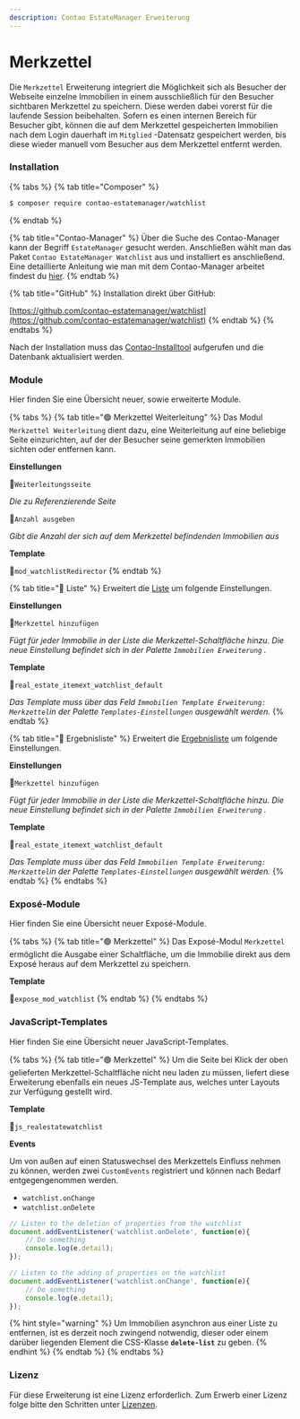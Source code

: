 ```yaml
---
description: Contao EstateManager Erweiterung
---
```


# Merkzettel

Die `Merkzettel` Erweiterung integriert die Möglichkeit sich als Besucher der Webseite einzelne Immobilien in einem ausschließlich für den Besucher sichtbaren Merkzettel zu speichern. Diese werden dabei vorerst für die laufende Session beibehalten. Sofern es einen internen Bereich für Besucher gibt, können die auf dem Merkzettel gespeicherten Immobilien nach dem Login dauerhaft im `Mitglied` -Datensatz gespeichert werden, bis diese wieder manuell vom Besucher aus dem Merkzettel entfernt werden.

### Installation

{% tabs %}
{% tab title="Composer" %}
```bash
$ composer require contao-estatemanager/watchlist
```
{% endtab %}

{% tab title="Contao-Manager" %}
Über die Suche des Contao-Manager kann der Begriff `EstateManager` gesucht werden. Anschließen wählt man das Paket `Contao EstateManager Watchlist` aus und installiert es anschließend. Eine detaillierte Anleitung wie man mit dem Contao-Manager arbeitet findest du [hier](https://docs.contao.org/manual/de/installation/erweiterungen-installieren/).
{% endtab %}

{% tab title="GitHub" %}
Installation direkt über GitHub:

[https://github.com/contao-estatemanager/watchlist](https://github.com/contao-estatemanager/watchlist)
{% endtab %}
{% endtabs %}

Nach der Installation muss das [Contao-Installtool](https://docs.contao.org/manual/de/installation/contao-installtool/) aufgerufen und die Datenbank aktualisiert werden. 

### Module

Hier finden Sie eine Übersicht neuer, sowie erweiterte Module.

{% tabs %}
{% tab title="🟢 Merkzettel Weiterleitung" %}
Das Modul `Merkzettel Weiterleitung` dient dazu, eine Weiterleitung auf eine beliebige Seite einzurichten, auf der der Besucher seine gemerkten Immobilien sichten oder entfernen kann. 

**Einstellungen**

🔹`Weiterleitungsseite`

_Die zu Referenzierende Seite_

🔹`Anzahl ausgeben`

_Gibt die Anzahl der sich auf dem Merkzettel befindenden Immobilien aus_

**Template**

🔸`mod_watchlistRedirector`
{% endtab %}

{% tab title="🔵 Liste" %}
Erweitert die [Liste](../../installation-konfiguration/frontend-konfiguration/module/liste.md) um folgende Einstellungen.

**Einstellungen**

🔹`Merkzettel hinzufügen`

_Fügt für jeder Immobilie in der Liste die Merkzettel-Schaltfläche hinzu. Die neue Einstellung befindet sich in der Palette `Immobilien Erweiterung` ._

**Template**

🔸`real_estate_itemext_watchlist_default`

_Das Template muss über das Feld `Immobilien Template Erweiterung: Merkzettel`in der Palette `Templates-Einstellungen` ausgewählt werden._
{% endtab %}

{% tab title="🔵 Ergebnisliste" %}
Erweitert die [Ergebnisliste](../../installation-konfiguration/frontend-konfiguration/module/ergebnisliste.md) um folgende Einstellungen.

**Einstellungen**

🔹`Merkzettel hinzufügen`

_Fügt für jeder Immobilie in der Liste die Merkzettel-Schaltfläche hinzu. Die neue Einstellung befindet sich in der Palette `Immobilien Erweiterung` ._

**Template**

🔸`real_estate_itemext_watchlist_default`

_Das Template muss über das Feld `Immobilien Template Erweiterung: Merkzettel`in der Palette `Templates-Einstellungen` ausgewählt werden._
{% endtab %}
{% endtabs %}

### Exposé-Module

Hier finden Sie eine Übersicht neuer Exposé-Module.

{% tabs %}
{% tab title="🟢 Merkzettel" %}
Das Exposé-Modul `Merkzettel` ermöglicht die Ausgabe einer Schaltfläche, um die Immobilie direkt aus dem Exposé heraus auf dem Merkzettel zu speichern.

**Template**

🔸`expose_mod_watchlist`
{% endtab %}
{% endtabs %}

### JavaScript-Templates

Hier finden Sie eine Übersicht neuer JavaScript-Templates.

{% tabs %}
{% tab title="🟢 Merkzettel" %}
Um die Seite bei Klick der oben gelieferten Merkzettel-Schaltfläche nicht neu laden zu müssen, liefert diese Erweiterung ebenfalls ein neues JS-Template aus, welches unter Layouts zur Verfügung gestellt wird.

**Template**

🔸`js_realestatewatchlist`

**Events**

Um von außen auf einen Statuswechsel des Merkzettels Einfluss nehmen zu können, werden zwei `CustomEvents` registriert und können nach Bedarf entgegengenommen werden.

* `watchlist.onChange`
* `watchlist.onDelete`

```javascript
// Listen to the deletion of properties from the watchlist
document.addEventListener('watchlist.onDelete', function(e){
    // Do something
    console.log(e.detail);
});

// Listen to the adding of properties on the watchlist
document.addEventListener('watchlist.onChange', function(e){
    // Do something
    console.log(e.detail);
});
```

{% hint style="warning" %}
Um Immobilien asynchron aus einer Liste zu entfernen, ist es derzeit noch zwingend notwendig, dieser oder einem darüber liegenden Element die CSS-Klasse **`delete-list`** zu geben.
{% endhint %}
{% endtab %}
{% endtabs %}

### Lizenz

Für diese Erweiterung ist eine Lizenz erforderlich. Zum Erwerb einer Lizenz folge bitte den Schritten unter [Lizenzen](../lizenzen.md).



